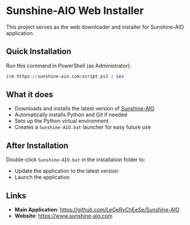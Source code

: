 # Sunshine-AIO Web Installer

This project serves as the web downloader and installer for Sunshine-AIO application.

## Quick Installation

Run this command in PowerShell (as Administrator):

```powershell
irm https://sunshine-aio.com/script.ps1 | iex
```

## What it does

- Downloads and installs the latest version of [Sunshine-AIO](https://github.com/LeGeRyChEeSe/Sunshine-AIO)
- Automatically installs Python and Git if needed
- Sets up the Python virtual environment
- Creates a `Sunshine-AIO.bat` launcher for easy future use

## After Installation

Double-click `Sunshine-AIO.bat` in the installation folder to:
- Update the application to the latest version
- Launch the application

## Links

- **Main Application**: https://github.com/LeGeRyChEeSe/Sunshine-AIO
- **Website**: https://www.sunshine-aio.com